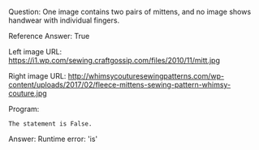 Question: One image contains two pairs of mittens, and no image shows handwear with individual fingers.

Reference Answer: True

Left image URL: https://i1.wp.com/sewing.craftgossip.com/files/2010/11/mitt.jpg

Right image URL: http://whimsycouturesewingpatterns.com/wp-content/uploads/2017/02/fleece-mittens-sewing-pattern-whimsy-couture.jpg

Program:

```
The statement is False.
```
Answer: Runtime error: 'is'

